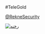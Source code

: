 #TeleGold

[@RekneSecurity](https://telegram.me/RekeneSecurity)

<a href="https://telegram.me/RekeneSecurity" target="_blank"><img src="http://uupload.ir/view/8cc_photo_۲۰۱۸-۰۴-۲۴_۲۳-۱۹-۴۸.jpg" border="0" alt="رخنه" /></a>
